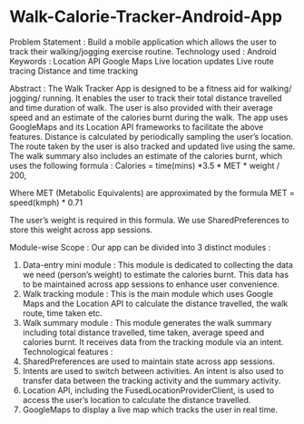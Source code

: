 # Walk-Calorie-Tracker-Android-App

Problem Statement :
Build a mobile application which allows the user to track their walking/jogging
exercise routine.
Technology used : Android
Keywords :
Location API
Google Maps
Live location updates
Live route tracing
Distance and time tracking

Abstract :
The Walk Tracker App is designed to be a fitness aid for walking/ jogging/
running. It enables the user to track their total distance travelled and time
duration of walk. The user is also provided with their average speed and an
estimate of the calories burnt during the walk.
The app uses GoogleMaps and its Location API frameworks to facilitate the
above features. Distance is calculated by periodically sampling the user’s
location. The route taken by the user is also tracked and updated live using the
same.
The walk summary also includes an estimate of the calories burnt, which uses
the following formula :
Calories = time(mins) *3.5 * MET * weight / 200,

Where MET (Metabolic Equivalents) are approximated by the formula
MET = speed(kmph) * 0.71

The user’s weight is required in this formula. We use SharedPreferences to
store this weight across app sessions.

Module-wise Scope :
Our app can be divided into 3 distinct modules :
1. Data-entry mini module : This module is dedicated to collecting the data we
need (person’s weight) to estimate the calories burnt. This data has to be
maintained across app sessions to enhance user convenience.
2. Walk tracking module : This is the main module which uses Google Maps
and the Location API to calculate the distance travelled, the walk route, time
taken etc.
3. Walk summary module : This module generates the walk summary including
total distance travelled, time taken, average speed and calories burnt. It
receives data from the tracking module via an intent.
Technological features :
1. SharedPreferences are used to maintain state across app sessions.
2. Intents are used to switch between activities. An intent is also used to
transfer data between the tracking activity and the summary activity.
3. Location API, including the FusedLocationProviderClient, is used to
access the user’s location to calculate the distance travelled.
4. GoogleMaps to display a live map which tracks the user in real time.
